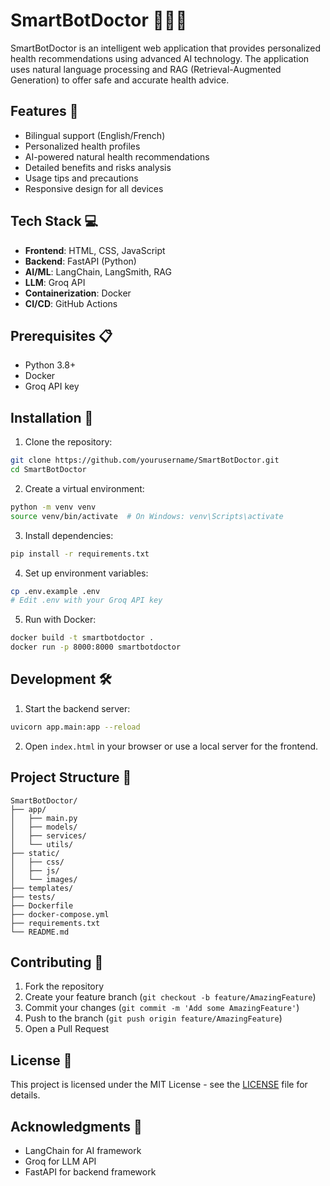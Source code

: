 # SmartBotDoctor 🤖👨‍⚕️

SmartBotDoctor is an intelligent web application that provides personalized health recommendations using advanced AI technology. The application uses natural language processing and RAG (Retrieval-Augmented Generation) to offer safe and accurate health advice.

## Features 🌟

- Bilingual support (English/French)
- Personalized health profiles
- AI-powered natural health recommendations
- Detailed benefits and risks analysis
- Usage tips and precautions
- Responsive design for all devices

## Tech Stack 💻

- **Frontend**: HTML, CSS, JavaScript
- **Backend**: FastAPI (Python)
- **AI/ML**: LangChain, LangSmith, RAG
- **LLM**: Groq API
- **Containerization**: Docker
- **CI/CD**: GitHub Actions

## Prerequisites 📋

- Python 3.8+
- Docker
- Groq API key

## Installation 🚀

1. Clone the repository:
```bash
git clone https://github.com/yourusername/SmartBotDoctor.git
cd SmartBotDoctor
```

2. Create a virtual environment:
```bash
python -m venv venv
source venv/bin/activate  # On Windows: venv\Scripts\activate
```

3. Install dependencies:
```bash
pip install -r requirements.txt
```

4. Set up environment variables:
```bash
cp .env.example .env
# Edit .env with your Groq API key
```

5. Run with Docker:
```bash
docker build -t smartbotdoctor .
docker run -p 8000:8000 smartbotdoctor
```

## Development 🛠️

1. Start the backend server:
```bash
uvicorn app.main:app --reload
```

2. Open `index.html` in your browser or use a local server for the frontend.

## Project Structure 📁

```
SmartBotDoctor/
├── app/
│   ├── main.py
│   ├── models/
│   ├── services/
│   └── utils/
├── static/
│   ├── css/
│   ├── js/
│   └── images/
├── templates/
├── tests/
├── Dockerfile
├── docker-compose.yml
├── requirements.txt
└── README.md
```

## Contributing 🤝

1. Fork the repository
2. Create your feature branch (`git checkout -b feature/AmazingFeature`)
3. Commit your changes (`git commit -m 'Add some AmazingFeature'`)
4. Push to the branch (`git push origin feature/AmazingFeature`)
5. Open a Pull Request

## License 📝

This project is licensed under the MIT License - see the [LICENSE](LICENSE) file for details.

## Acknowledgments 🙏

- LangChain for AI framework
- Groq for LLM API
- FastAPI for backend framework 